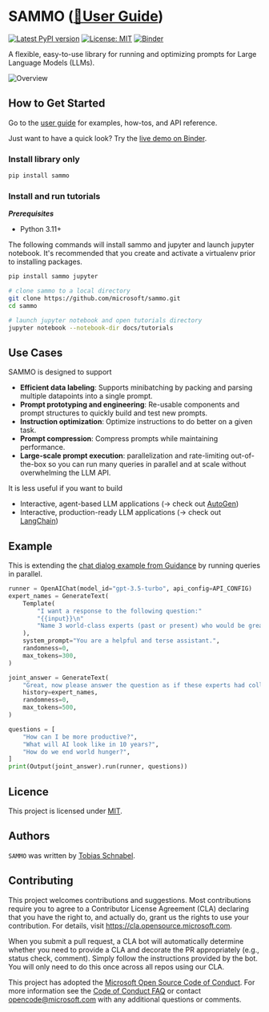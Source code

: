 # SAMMO ([📘User Guide](https://microsoft.github.io/sammo/))

[![Latest PyPI version](https://img.shields.io/pypi/v/sammo.svg)](https://pypi.python.org/pypi/sammo)
[![License: MIT](https://img.shields.io/badge/License-MIT-yellow.svg)](https://opensource.org/licenses/MIT)
[![Binder](https://mybinder.org/badge_logo.svg)](https://mybinder.org/v2/gh/microsoft/sammo/master?urlpath=tree/tutorials/0_quickstart.ipynb)

A flexible, easy-to-use library for running and optimizing prompts for Large Language Models (LLMs).

![Overview](https://microsoft.github.io/sammo/_images/overview.png)

## How to Get Started
Go to the [user guide](https://microsoft.github.io/sammo/) for examples, how-tos, and API reference.

Just want to have a quick look? Try the [live demo on Binder](https://mybinder.org/v2/gh/microsoft/sammo/master?urlpath=tree/tutorials/0_quickstart.ipynb).

<!--start-->
### Install library only

```bash
pip install sammo
```

### Install and run tutorials

***Prerequisites***
* Python 3.11+

The following commands will install sammo and jupyter and launch jupyter notebook. It's recommended that you create and activate a virtualenv prior to installing packages.

```bash
pip install sammo jupyter

# clone sammo to a local directory
git clone https://github.com/microsoft/sammo.git
cd sammo

# launch jupyter notebook and open tutorials directory
jupyter notebook --notebook-dir docs/tutorials
```

## Use Cases
SAMMO is designed to support
- **Efficient data labeling**: Supports minibatching by packing and parsing multiple datapoints into a single prompt.
- **Prompt prototyping and engineering**: Re-usable components and prompt structures to quickly build and test new prompts.
- **Instruction optimization**: Optimize instructions to do better on a given task.
- **Prompt compression**: Compress prompts while maintaining performance.
- **Large-scale prompt execution**: parallelization
and rate-limiting out-of-the-box so you can run many queries in parallel and at scale without overwhelming the LLM API.

It is less useful if you want to build
- Interactive, agent-based LLM applications (→ check out [AutoGen](https://microsoft.github.io/autogen/))
- Interactive, production-ready LLM applications (→ check out [LangChain](https://www.langchain.com/))


## Example
This is extending the [chat dialog example from Guidance](https://github.com/guidance-ai/guidance#user-content-chat-dialog-notebook) by running queries in parallel.

```python
runner = OpenAIChat(model_id="gpt-3.5-turbo", api_config=API_CONFIG)
expert_names = GenerateText(
    Template(
        "I want a response to the following question:"
        "{{input}}\n"
        "Name 3 world-class experts (past or present) who would be great at answering this? Don't answer the question yet."
    ),
    system_prompt="You are a helpful and terse assistant.",
    randomness=0,
    max_tokens=300,
)

joint_answer = GenerateText(
    "Great, now please answer the question as if these experts had collaborated in writing a joint anonymous answer.",
    history=expert_names,
    randomness=0,
    max_tokens=500,
)

questions = [
    "How can I be more productive?",
    "What will AI look like in 10 years?",
    "How do we end world hunger?",
]
print(Output(joint_answer).run(runner, questions))
```

<!--end-->

## Licence

This project is licensed under [MIT](https://choosealicense.com/licenses/mit/).

## Authors

`SAMMO` was written by [Tobias Schnabel](mailto:sammo@microsoft.com).

## Contributing

This project welcomes contributions and suggestions.  Most contributions require you to agree to a
Contributor License Agreement (CLA) declaring that you have the right to, and actually do, grant us
the rights to use your contribution. For details, visit <https://cla.opensource.microsoft.com>.

When you submit a pull request, a CLA bot will automatically determine whether you need to provide
a CLA and decorate the PR appropriately (e.g., status check, comment). Simply follow the instructions
provided by the bot. You will only need to do this once across all repos using our CLA.

This project has adopted the [Microsoft Open Source Code of Conduct](https://opensource.microsoft.com/codeofconduct/).
For more information see the [Code of Conduct FAQ](https://opensource.microsoft.com/codeofconduct/faq/) or
contact [opencode@microsoft.com](mailto:opencode@microsoft.com>) with any additional questions or comments.
